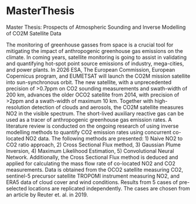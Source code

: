 # MasterThesis
Master Thesis: Prospects of Atmospheric Sounding and Inverse Modelling of CO2M Satellite Data

The monitoring of greenhouse gasses from space is a crucial tool for mitigating the impact of anthropogenic greenhouse gas emissions on the climate. In coming years, satellite monitoring is going to assist in validating and quantifying hot-spot point source emissions of industry, mega-cities, and power plants. In 2026 ESA, The European Commission, European Copernicus program, and EUMETSAT will launch the CO2M mission satellite into sun-synchronous orbit. The new satellite, with a unprecedented precision of >0.7ppm on CO2 sounding measurements and swath-width of 200 km, advances the older OCO2 satellite from 2014, with precision of >2ppm and a swath-width of maximum 10 km. Together with high-resolution detection of clouds and aerosols, the CO2M satellite measures NO2 in the visible spectrum. The short-lived auxiliary reactive gas can be used as a tracer of anthropogenic greenhouse gas emission rates. A literature review is conducted on the ongoing research of using inverse modelling methods to quantify CO2 emission rates using concurrent co-located NO2 data. The following methods are presented: 1) Naive NO2 to CO2 ratio approach, 2) Cross Sectional Flux method, 3) Gaussian Plume Inversion, 4) Maximum Likelihood Estimation, 5) Convolutional Neural Network. Additionally, the Cross Sectional Flux method is deduced and applied for calculating the mass flow rate of co-located NO2 and CO2 measurements. Data is obtained from the OCO2 satellite measuring CO2, sentinel-5 precursor satellite TROPOMI instrument measuring NO2, and ERA5 data of cloud cover and wind conditions. Results from 5 cases of pre-selected locations are replicated independently. The cases are chosen from an article by Reuter et. al. in 2019.
